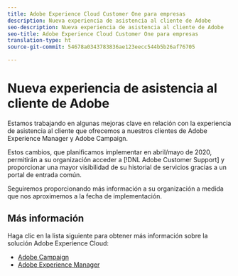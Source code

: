 ```yaml
---
title: Adobe Experience Cloud Customer One para empresas
description: Nueva experiencia de asistencia al cliente de Adobe
seo-description: Nueva experiencia de asistencia al cliente de Adobe
seo-title: Adobe Experience Cloud Customer One para empresas
translation-type: ht
source-git-commit: 54678a0343783836ae123eecc544b5b26af76705

---
```



# Nueva experiencia de asistencia al cliente de Adobe

Estamos trabajando en algunas mejoras clave en relación con la experiencia de asistencia al cliente que ofrecemos a nuestros clientes de Adobe Experience Manager y Adobe Campaign.

Estos cambios, que planificamos implementar en abril/mayo de 2020, permitirán a su organización acceder a [!DNL Adobe Customer Support] y proporcionar una mayor visibilidad de su historial de servicios gracias a un portal de entrada común.

Seguiremos proporcionando más información a su organización a medida que nos aproximemos a la fecha de implementación.

## Más información

Haga clic en la lista siguiente para obtener más información sobre la solución Adobe Experience Cloud:

* [Adobe Campaign](campaign-list.md)
* [Adobe Experience Manager](aem-list.md)

